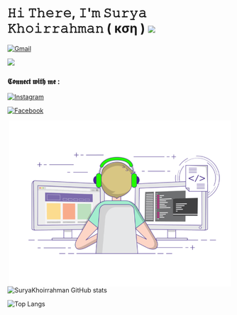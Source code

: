 # 𝙷𝚒 𝚃𝚑𝚎𝚛𝚎, 𝙸'𝚖 𝚂𝚞𝚛𝚢𝚊 𝙺𝚑𝚘𝚒𝚛𝚛𝚊𝚑𝚖𝚊𝚗 ( кση ) <img src="https://raw.githubusercontent.com/iampavangandhi/iampavangandhi/master/gifs/Hi.gif" width="30px">

[<img alt="Gmail" src="https://img.shields.io/badge/suryakhoirrahman1@gmail.com-D14836?style=for-the-badge&logo=gmail&logoColor=white" />][EMAIL]

<img src="https://github.com/anathayna/anathayna/blob/master/assets/bmo.gif?raw=1" width="30vw"/>


### 𝕮𝖔𝖓𝖓𝖊𝖈𝖙 𝖜𝖎𝖙𝖍 𝖒𝖊 :

[<img alt="Instagram" src="https://img.shields.io/badge/surya_khoirrahman %20-%23E4405F.svg?&style=for-the-badge&logo=Instagram&logoColor=white"/>][INSTAGRAM]

[<img alt="Facebook" src="https://img.shields.io/badge/Surya Khoirrahman %20-1877F2.svg?&style=for-the-badge&logo=Facebook&logoColor=white"/>][FACEBOOK]

<img align="right" alt="GIF" src="https://raw.githubusercontent.com/devSouvik/devSouvik/master/gif3.gif" width="500"/>

![SuryaKhoirrahman GitHub stats](https://github-readme-stats.vercel.app/api?username=The-K0N&show_icons=true&theme=radical)

![Top Langs](https://github-readme-stats.vercel.app/api/top-langs/?username=The-K0N&layout=compact&theme=blueberry)

[INSTAGRAM]: https://www.instagram.com/surya_khoirrahman
[TWITTER]: https://www.twitter.com/candu_kafein
[FACEBOOK]: https://www.facebook.com/surya_khoirrahman
[EMAIL]: mailto:suryakhoirrahman1@gmail.com

